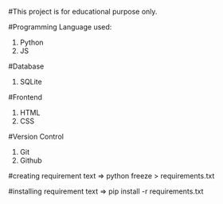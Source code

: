#This project is for educational purpose only.

#Programming Language used:
1) Python
2) JS

#Database
1) SQLite

#Frontend
1) HTML
2) CSS

#Version Control
1) Git
2) Github

#creating requirement text
=> python freeze > requirements.txt

#installing requirement text
=> pip install -r requirements.txt